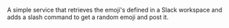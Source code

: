 A simple service that retrieves the emoji's defined in a Slack workspace and adds a slash command to get a random emoji and post it.